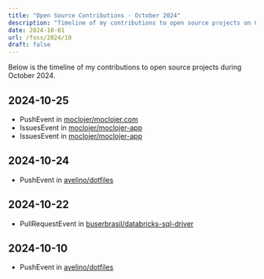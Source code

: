 ```yaml
---
title: "Open Source Contributions - October 2024"
description: "Timeline of my contributions to open source projects on GitHub during October 2024."
date: 2024-10-01
url: /foss/2024/10
draft: false
---
```


Below is the timeline of my contributions to open source projects during October 2024.

## 2024-10-25

- PushEvent in [moclojer/moclojer.com](https://github.com/moclojer/moclojer.com)
- IssuesEvent in [moclojer/moclojer-app](https://github.com/moclojer/moclojer-app)
- IssuesEvent in [moclojer/moclojer-app](https://github.com/moclojer/moclojer-app)

## 2024-10-24

- PushEvent in [avelino/dotfiles](https://github.com/avelino/dotfiles)

## 2024-10-22

- PullRequestEvent in [buserbrasil/databricks-sql-driver](https://github.com/buserbrasil/databricks-sql-driver)

## 2024-10-10

- PushEvent in [avelino/dotfiles](https://github.com/avelino/dotfiles)

